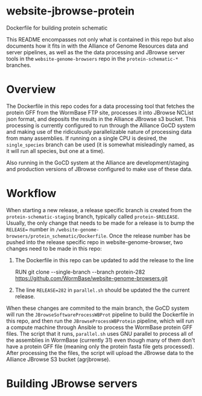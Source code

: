 # website-jbrowse-protein

Dockerfile for building protein schematic

This README encompasses not only what is contained in this repo but also documents
how it fits in with the Alliance of Genome Resources data and server pipelines, as 
well as the the data processing and JBrowse server tools in the `website-genome-browsers` 
repo in the `protein-schematic-*` branches.

Overview
========

The Dockerfile in this repo codes for a data processing tool that fetches the 
protein GFF from the WormBase FTP site, processes it into JBrowse NCList json
format, and deposits the results in the Alliance JBrowse s3 bucket. This processing 
is currently configured to run through the Alliance GoCD system and making use of
the ridiculously parallelizable nature of processing data from many assemblies. If
running on a single CPU is desired, the `single_species` branch can be used (it is
somewhat misleadingly named, as it will run all species, but one at a time).

Also running in the GoCD system at the Alliance are development/staging and production
versions of JBrowse configured to make use of these data.

Workflow
========

When starting a new release, a release specific branch is created from the
`protein-schematic-staging` branch, typically called `protein-$RELEASE`. Usually, the only
change that needs to be made for a release is to bump the `RELEASE=` number in 
`/website-genome-browsers/protein_schematic/Dockerfile`. Once the release number has
be pushed into the release specific repo in website-genome-browser, two changes need
to be made in this repo:

1. The Dockerfile in this repo can be updated to add the release to the line 

    RUN git clone --single-branch --branch protein-282 https://github.com/WormBase/website-genome-browsers.git

2. The line `RELEASE=282` in `parallel.sh` should be updated the the current release.

When these changes are commited to the main branch, the GoCD system will run the
`JBrowseSoftwareProcessWBProt` pipeline to build the Dockerfile in this repo, and
then run the `JBrowseProcessWBProtein` pipeline, which will run a compute machine
through Ansible to process the WormBase protein GFF files. The script that it runs,
`parallel.sh` uses GNU parallel to process all of the assemblies in WormBase 
(currently 31) even though many of them don't have a protein GFF file (meaning
only the protein fasta file gets processed). After processing the the files, the
script will upload the JBrowse data to the Alliance JBrowse S3 bucket (agrjbrowse).

Building JBrowse servers
========================




